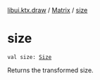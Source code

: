 [libui.ktx.draw](../README.md) / [Matrix](README.md) / [size](size.md)

# size

`val size: `[`Size`](../-size/README.md)

Returns the transformed size.
